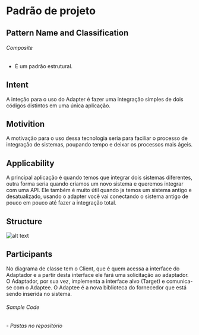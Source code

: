 # Padrão de projeto

## Pattern Name and Classification
  ###### Composite
  - É um padrão estrutural.
## Intent
 A inteção para o uso do Adapter é fazer uma integração simples de dois códigos distintos em uma única aplicação.
## Motivition
  A motivação para o uso dessa tecnologia seria para faciliar o processo de integração de sistemas, poupando tempo e deixar os processos mais ágeis.
    
## Applicability
  A principal aplicação é quando temos que integrar dois sistemas diferentes, outra forma seria quando criamos um novo sistema e queremos integrar com uma API. Ele também é muito útil quando ja temos um sistema antigo e desatualizado, usando o adapter você vai conectando o sistema antigo de pouco em pouco até fazer a integração total.

## Structure  
  ![alt text](http://videos.web-03.net/artigos/Higor_Medeiros/PadraoAdapter_Java/PadraoAdapter_Java1.jpg) 
  
## Participants
 
 No diagrama de classe tem o Client, que é quem acessa a interface do Adaptador e a partir desta interface ele fará uma solicitação ao adaptador. O Adaptador, por sua vez, implementa a interface alvo (Target) e comunica-se com o Adaptee. O Adaptee é a nova biblioteca do fornecedor que está sendo inserida no sistema.


###### Sample Code
  ###### - Pastas no repositório
